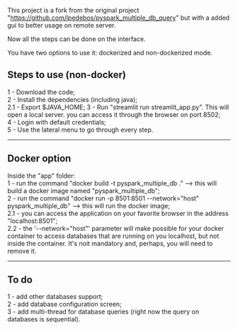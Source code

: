 This project is a fork from the original project "https://github.com/lpedebos/pyspark_multiple_db_query" but with a added gui to better usage on remote server.

Now all the steps can be done on the interface.

You have two options to use it: dockerized and non-dockerized mode.

## Steps to use (non-docker)

1 - Download the code;\
2 - Install the dependencies (including java);\
2.1 - Export $JAVA_HOME;
3 - Run "streamlit run streamlit_app.py". This will open a local server. you can access it through the browser on port 8502;\
4 - Login with default credentials;\
5 - Use the lateral menu to go through every step.

---------------------------

## Docker option

Inside the "app" folder:\
1 - run the command "docker build -t pyspark_multiple_db ." --> this will build a docker image named "pyspark_multiple_db";\
2 - run the command "docker run -p 8501:8501 --network="host" pyspark_multiple_db" --> this will run the docker image;\
2.1 - you can access the application on your favorite browser in the address "localhost:8501";\
2.2 - the '--network="host"' parameter will make possible for your docker container to access databases that are running on you localhost, but not inside the container. It's noit mandatory and, perhaps, you will need to remove it.

---------------------------

## To do

1 - add other databases support;\
2 - add database configuration screen;\
3 - add multi-thread for database queries (right now the query on databases is sequential).
